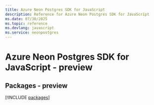 ```yaml
---
title: Azure Neon Postgres SDK for JavaScript
description: Reference for Azure Neon Postgres SDK for JavaScript
ms.date: 07/30/2025
ms.topic: reference
ms.devlang: javascript
ms.service: neonpostgres
---
```

# Azure Neon Postgres SDK for JavaScript - preview
## Packages - preview
[!INCLUDE [packages](neon-postgres-index.md)]